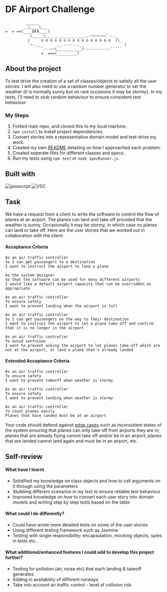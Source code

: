 DF Airport Challenge
=================

```
         ______
        __\____\___
=  = ==(____DFA____)
           \_____\__________________,-~~~~~~~`-.._
          /     o o o o o o o o o o o o o o o o  |\_
          `~-.__       __..----..__                  )
                `---~~\___________/------------`````
                =  ===(_________)

```

About the project
-------

To test drive the creation of a set of classes/objects to satisfy all the user stories. I will also need to use a random number generator to set the weather (it is normally sunny but on rare occasions it may be stormy). In my tests, I'll need to stub random behaviour to ensure consistent test behaviour.

### My Steps

1. Forked main repo, and cloned this to my local machine.
2. `npm install` to install project dependencies.
3. Convert stories into a representative domain model and test-drive my work.
4. Created my own [README](https://github.com/OoXingoO/airport-challenge/blob/main/my_README.md) detailing on how I approached each problem.
5. Created seperate files for different classes and specs.
6. Run my tests using `npm test` or `node specRunner.js`.

Built with
-----
![javascript](https://img.shields.io/badge/JavaScript-F7DF1E?style=for-the-badge&logo=javascript&logoColor=black)
![VSC](https://img.shields.io/badge/Visual_Studio_Code-0078D4?style=for-the-badge&logo=visual%20studio%20code&logoColor=white)

Task
-----

We have a request from a client to write the software to control the flow of planes at an airport. The planes can land and take off provided that the weather is sunny. Occasionally it may be stormy, in which case no planes can land or take off.  Here are the user stories that we worked out in collaboration with the client:

#### Acceptance Criteria
```
As an air traffic controller
So I can get passengers to a destination
I want to instruct the airport to land a plane

As the system designer
So that the software can be used for many different airports
I would like a default airport capacity that can be overridden as appropriate

As an air traffic controller
To ensure safety
I want to prevent landing when the airport is full

As an air traffic controller
So I can get passengers on the way to their destination
I want to instruct the airport to let a plane take off and confirm that it is no longer in the airport

As an air traffic controller
To avoid confusion
I want to prevent asking the airport to let planes take-off which are not at the airport, or land a plane that's already landed
```

#### Extended Acceptance Criteria
```
As an air traffic controller
To ensure safety
I want to prevent takeoff when weather is stormy

As an air traffic controller
To ensure safety
I want to prevent landing when weather is stormy

As an air traffic controller
To count planes easily
Planes that have landed must be at an airport
```

Your code should defend against [edge cases](http://programmers.stackexchange.com/questions/125587/what-are-the-difference-between-an-edge-case-a-corner-case-a-base-case-and-a-b) such as inconsistent states of the system ensuring that planes can only take off from airports they are in; planes that are already flying cannot take off and/or be in an airport; planes that are landed cannot land again and must be in an airport, etc.

Self-review
-------
#### What have I learnt
- Solidified my knowledge on class objects and how to call arguments on it through using the parameters
- Stubbing different scenarios in my test to ensure reliable test behaviour
- Improved knowledge on how to convert each user story into domain models and writing step by step tests based on the table

#### What could I do differently?
- Could have wrote more detailed tests on some of the user stories 
- Using different testing framework such as Jasmine
- Testing with single responsibility: encapsulation, mocking objects, spies in tests etc...

#### What additional/enhanced features I could add to develop this project further?
- Testing for pollution (air, noise etc) that each landing & takeoff generates
- Adding in availability of different runways
- Take into account air traffic control - level of collision risk
